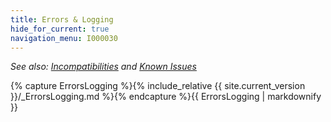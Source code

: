 ```yaml
---
title: Errors & Logging
hide_for_current: true
navigation_menu: I000030
---
```

_See also: [Incompatibilities](Incompatibilities.html) and [Known Issues](Issues.html)_

{% capture ErrorsLogging %}{% include_relative {{ site.current_version }}/_ErrorsLogging.md %}{% endcapture %}{{ ErrorsLogging | markdownify }}
